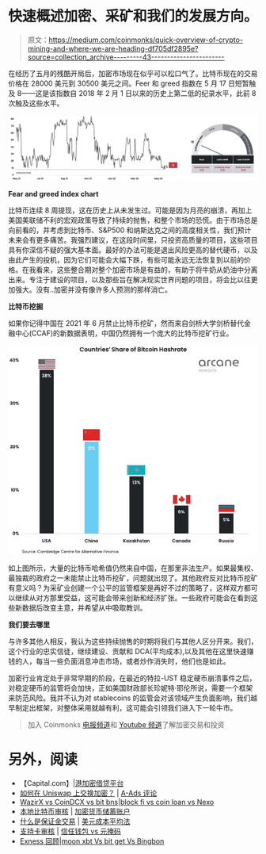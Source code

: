 # 快速概述加密、采矿和我们的发展方向。

> 原文：<https://medium.com/coinmonks/quick-overview-of-crypto-mining-and-where-we-are-heading-df705df2895e?source=collection_archive---------43----------------------->

在经历了五月的残酷开局后，加密市场现在似乎可以松口气了。比特币现在的交易价格在 28000 美元到 30500 美元之间。Feer 和 greed 指数在 5 月 17 日短暂触及 8——这是该指数自 2018 年 2 月 1 日以来的历史上第二低的纪录水平，此前 8 次触及这些水平。

![](img/c62d461b88df21cbd8d919b2b82ce6f4.png)

**Fear and greed index chart**

比特币连续 8 周提现，这在历史上从未发生过。可能是因为月亮的崩溃，再加上美国美联储不利的宏观政策导致了持续的抛售，和整个市场的恐慌。由于市场总是向前看的，并考虑到比特币、S&P500 和纳斯达克之间的高度相关性，我们预计未来会有更多痛苦。我强烈建议，在这段时间里，只投资高质量的项目，这些项目具有你深信不疑的强大基本面。最好的办法可能是退出风险更高的替代硬币，以及由此产生的投机，因为它们可能会大幅下跌，有些可能永远无法恢复到以前的价格。在我看来，这些整合期对整个加密市场是有益的，有助于将牛奶从奶油中分离出来。专注于建设的项目，以及那些旨在解决现实世界问题的项目，将会比以往更加强大。没有..加密并没有像许多人预测的那样消亡。

**比特币挖掘**

如果你记得中国在 2021 年 6 月禁止比特币挖矿，然而来自剑桥大学剑桥替代金融中心(CCAF)的新数据表明，中国仍然拥有一个庞大的比特币挖矿行业。

![](img/b80c6c9e415c0ce5e09ed0b70a0efdac.png)

如上图所示，大量的比特币哈希值仍然来自中国，在那里非法生产。如果最集权、最独裁的政府之一未能禁止比特币挖矿，问题就出现了。其他政府反对比特币挖矿有意义吗？为采矿业创建一个公平的监管框架是再好不过的策略了，这样双方都可以继续从对方那里受益，这可能会带来创新和经济扩张。一些政府可能会在看到这些新数据后改变主意，并希望从中吸取教训。

**我们要去哪里**

与许多其他人相反，我认为这些持续抛售的时期将我们与其他人区分开来。我们，这个行业的忠实信徒，继续建设、贡献和 DCA(平均成本),以及其他在这里快速赚钱的人，每当一些负面消息冲击市场，或者炒作消失时，他们也是如此。

加密行业肯定处于非常早期的阶段，在最近的特拉-UST 稳定硬币崩溃事件之后，对稳定硬币的监管将会加快，正如美国财政部长珍妮特·耶伦所说，需要一个框架来防范风险。我并不认为对 stablecoins 的监管会对该领域产生负面影响，我们越早制定出框架，对整体采用就越有利，这可能会引领我们进入下一轮牛市。

> 加入 Coinmonks [电报频道](https://t.me/coincodecap)和 [Youtube 频道](https://www.youtube.com/c/coinmonks/videos)了解加密交易和投资

# 另外，阅读

*   【Capital.com】|[港加密借贷平台](https://coincodecap.com/crypto-lending-hong-kong)
*   [如何在 Uniswap 上交换加密？](https://coincodecap.com/swap-crypto-on-uniswap) | [A-Ads 评论](https://coincodecap.com/a-ads-review)
*   [WazirX vs CoinDCX vs bit bns](/coinmonks/wazirx-vs-coindcx-vs-bitbns-149f4f19a2f1)|[block fi vs coin loan vs Nexo](/coinmonks/blockfi-vs-coinloan-vs-nexo-cb624635230d)
*   [本地比特币审核](/coinmonks/localbitcoins-review-6cc001c6ed56) | [加密货币储蓄账户](https://coincodecap.com/cryptocurrency-savings-accounts)
*   [什么是保证金交易](https://coincodecap.com/margin-trading) | [美元成本平均法](https://coincodecap.com/dca)
*   [支持卡审核](https://coincodecap.com/uphold-card-review) | [信任钱包 vs 元掩码](https://coincodecap.com/trust-wallet-vs-metamask)
*   [Exness 回顾](https://coincodecap.com/exness-review)|[moon xbt Vs bit get Vs Bingbon](https://coincodecap.com/bingbon-vs-bitget-vs-moonxbt)
